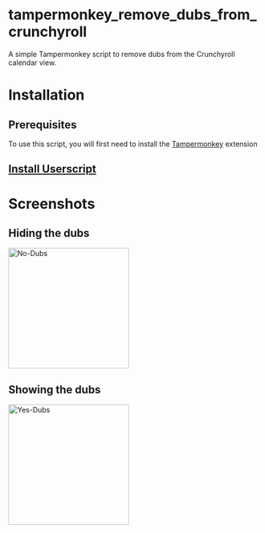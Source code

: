 # tampermonkey_remove_dubs_from_crunchyroll
A simple Tampermonkey script to remove dubs from the Crunchyroll calendar view.

# Installation
## Prerequisites
To use this script, you will first need to install the [Tampermonkey](https://chrome.google.com/webstore/detail/tampermonkey/dhdgffkkebhmkfjojejmpbldmpobfkfo) extension
## [Install Userscript](https://github.com/justinloveless/tampermonkey_remove_dubs_from_crunchyroll/blob/7e14e4773bfcca39eef1d932dab3d7210e532d9f/raw/remove_dubs.js)

# Screenshots
## Hiding the dubs
<img height="240" alt="No-Dubs" src="https://user-images.githubusercontent.com/16358843/177207027-c169c58c-a1ed-4414-8232-d3165813c74a.png">

## Showing the dubs
<img height="240" alt="Yes-Dubs" src="https://user-images.githubusercontent.com/16358843/177207040-5a497d6b-ad7a-4326-be48-39a8f112b9e6.png">
